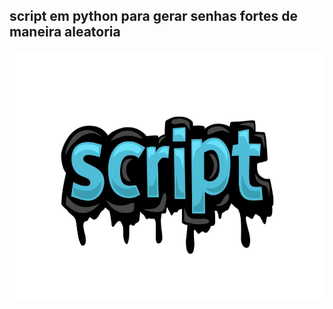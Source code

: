 <h2>script em python para gerar senhas fortes de maneira aleatoria </h2>

<img src="https://github.com/marcoscode404/generateStrongPassword/blob/main/8296637-script-escrita-design-em-fundo-branco-gratis-vetor.jpg"   width="100%" height="400">
